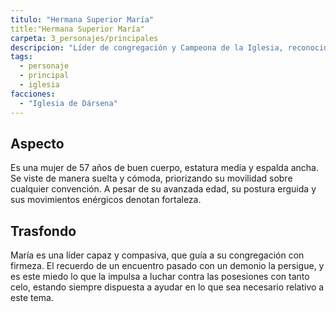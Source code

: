 ```yaml
---
titulo: "Hermana Superior María"
title:"Hermana Superior María"
carpeta: 3_personajes/principales
descripcion: "Líder de congregación y Campeona de la Iglesia, reconocida por su lucha incansable contra las posesiones demoníacas."
tags:
  - personaje
  - principal
  - iglesia
facciones:
  - "Iglesia de Dársena"
---
```


## Aspecto

Es una mujer de 57 años de buen cuerpo, estatura media y espalda ancha. Se viste de manera suelta y cómoda, priorizando su movilidad sobre cualquier convención. A pesar de su avanzada edad, su postura erguida y sus movimientos enérgicos denotan fortaleza.

## Trasfondo

María es una líder capaz y compasiva, que guía a su congregación con firmeza. El recuerdo de un encuentro pasado con un demonio la persigue, y es este miedo lo que la impulsa a luchar contra las posesiones con tanto celo, estando siempre dispuesta a ayudar en lo que sea necesario relativo a este tema.


